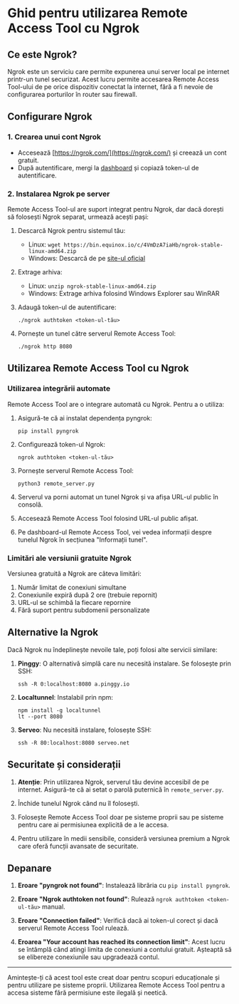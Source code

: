 # Ghid pentru utilizarea Remote Access Tool cu Ngrok

## Ce este Ngrok?

Ngrok este un serviciu care permite expunerea unui server local pe internet printr-un tunel securizat. Acest lucru permite accesarea Remote Access Tool-ului de pe orice dispozitiv conectat la internet, fără a fi nevoie de configurarea porturilor în router sau firewall.

## Configurare Ngrok

### 1. Crearea unui cont Ngrok

- Accesează [https://ngrok.com/](https://ngrok.com/) și creează un cont gratuit.
- După autentificare, mergi la [dashboard](https://dashboard.ngrok.com/) și copiază token-ul de autentificare.

### 2. Instalarea Ngrok pe server

Remote Access Tool-ul are suport integrat pentru Ngrok, dar dacă dorești să folosești Ngrok separat, urmează acești pași:

1. Descarcă Ngrok pentru sistemul tău:
   - Linux: `wget https://bin.equinox.io/c/4VmDzA7iaHb/ngrok-stable-linux-amd64.zip`
   - Windows: Descarcă de pe [site-ul oficial](https://ngrok.com/download)

2. Extrage arhiva:
   - Linux: `unzip ngrok-stable-linux-amd64.zip`
   - Windows: Extrage arhiva folosind Windows Explorer sau WinRAR

3. Adaugă token-ul de autentificare:
   ```
   ./ngrok authtoken <token-ul-tău>
   ```

4. Pornește un tunel către serverul Remote Access Tool:
   ```
   ./ngrok http 8080
   ```

## Utilizarea Remote Access Tool cu Ngrok

### Utilizarea integrării automate

Remote Access Tool are o integrare automată cu Ngrok. Pentru a o utiliza:

1. Asigură-te că ai instalat dependența pyngrok:
   ```
   pip install pyngrok
   ```

2. Configurează token-ul Ngrok:
   ```
   ngrok authtoken <token-ul-tău>
   ```

3. Pornește serverul Remote Access Tool:
   ```
   python3 remote_server.py
   ```

4. Serverul va porni automat un tunel Ngrok și va afișa URL-ul public în consolă.
   
5. Accesează Remote Access Tool folosind URL-ul public afișat.

6. Pe dashboard-ul Remote Access Tool, vei vedea informații despre tunelul Ngrok în secțiunea "Informații tunel".

### Limitări ale versiunii gratuite Ngrok

Versiunea gratuită a Ngrok are câteva limitări:

1. Număr limitat de conexiuni simultane
2. Conexiunile expiră după 2 ore (trebuie repornit)
3. URL-ul se schimbă la fiecare repornire
4. Fără suport pentru subdomenii personalizate

## Alternative la Ngrok

Dacă Ngrok nu îndeplinește nevoile tale, poți folosi alte servicii similare:

1. **Pinggy**: O alternativă simplă care nu necesită instalare. Se folosește prin SSH:
   ```
   ssh -R 0:localhost:8080 a.pinggy.io
   ```

2. **Localtunnel**: Instalabil prin npm:
   ```
   npm install -g localtunnel
   lt --port 8080
   ```

3. **Serveo**: Nu necesită instalare, folosește SSH:
   ```
   ssh -R 80:localhost:8080 serveo.net
   ```

## Securitate și considerații

1. **Atenție**: Prin utilizarea Ngrok, serverul tău devine accesibil de pe internet. Asigură-te că ai setat o parolă puternică în `remote_server.py`.

2. Închide tunelul Ngrok când nu îl folosești.

3. Folosește Remote Access Tool doar pe sisteme proprii sau pe sisteme pentru care ai permisiunea explicită de a le accesa.

4. Pentru utilizare în medii sensibile, consideră versiunea premium a Ngrok care oferă funcții avansate de securitate.

## Depanare

1. **Eroare "pyngrok not found"**: Instalează librăria cu `pip install pyngrok`.

2. **Eroare "Ngrok authtoken not found"**: Rulează `ngrok authtoken <token-ul-tău>` manual.

3. **Eroare "Connection failed"**: Verifică dacă ai token-ul corect și dacă serverul Remote Access Tool rulează.

4. **Eroarea "Your account has reached its connection limit"**: Acest lucru se întâmplă când atingi limita de conexiuni a contului gratuit. Așteaptă să se elibereze conexiunile sau upgradează contul.

---

Amintește-ți că acest tool este creat doar pentru scopuri educaționale și pentru utilizare pe sisteme proprii. Utilizarea Remote Access Tool pentru a accesa sisteme fără permisiune este ilegală și neetică. 